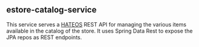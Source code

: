 
## estore-catalog-service

This service serves a [HATEOS](https://spring.io/understanding/HATEOAS) REST API for managing the various items available in the catalog of the store. It uses Spring Data Rest to expose the JPA repos as REST endpoints.
